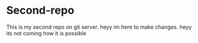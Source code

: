 # Second-repo
This is my second repo on git server.
heyy im here to make changes.
heyy its not coming
how it is possible
